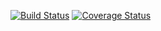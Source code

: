 [![Build Status](https://img.shields.io/travis/Timothy-Dement/COVERALLS-TEST.svg)](https://travis-ci.org/Timothy-Dement/COVERALLS-TEST)
[![Coverage Status](https://img.shields.io/coveralls/github/Timothy-Dement/COVERALLS-TEST/master.svg)](https://coveralls.io/github/Timothy-Dement/COVERALLS-TEST?branch=master)
